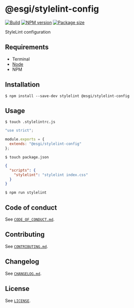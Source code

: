 # @esgi/stylelint-config

[![Build](https://github.com/aminnairi/esgi-stylelint-config/actions/workflows/build.yaml/badge.svg?branch=production)](https://github.com/aminnairi/esgi-stylelint-config/actions/workflows/build.yaml) [![NPM version](https://badgen.net/npm/v/@esgi/stylelint-config)](https://www.npmjs.com/package/@esgi/stylelint-config) [![Package size](https://badgen.net/bundlephobia/minzip/@esgi/stylelint-config)](https://bundlephobia.com/package/@esgi/stylelint-config)

StyleLint configuration

## Requirements

- Terminal
- [Node](https://nodejs.org/)
- NPM

## Installation

```console
$ npm install --save-dev stylelint @esgi/stylelint-config
```

## Usage

```console
$ touch .stylelintrc.js
```

```javascript
"use strict";

module.exports = {
  extends: "@esgi/stylelint-config"
};
```

```console
$ touch package.json
```

```json
{
  "scripts": {
    "stylelint": "stylelint index.css"
  }
}
```

```console
$ npm run stylelint
```
## Code of conduct

See [`CODE_OF_CONDUCT.md`](./CODE_OF_CONDUCT.md).

## Contributing

See [`CONTRIBUTING.md`](./CONTRIBUTING.md).

## Changelog

See [`CHANGELOG.md`](./CHANGELOG.md).

## License

See [`LICENSE`](./LICENSE).
